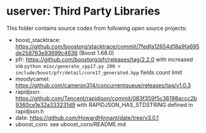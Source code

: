 # userver: Third Party Libraries

This folder contains source codes from following open source projects:

* boost_stacktrace: https://github.com/boostorg/stacktrace/commit/7fedfa12654d18a9fa695de258763e93699c4636 (Boost 1.68.0)
* pfr: https://github.com/boostorg/pfr/releases/tag/2.2.0 with increased via `python misc/generate_cpp17.py 200 > include/boost/pfr/detail/core17_generated.hpp` fields count limit
* moodycamel: https://github.com/cameron314/concurrentqueue/releases/tag/v1.0.3
* rapidjson: https://github.com/Tencent/rapidjson/commit/083f359f5c36198accc2b9360ce1e32a333231d9 with RAPIDJSON_HAS_STDSTRING defined in rapidjson.h
* date: https://github.com/HowardHinnant/date/tree/v3.0.1
* uboost_coro: see uboost_coro/README.md
